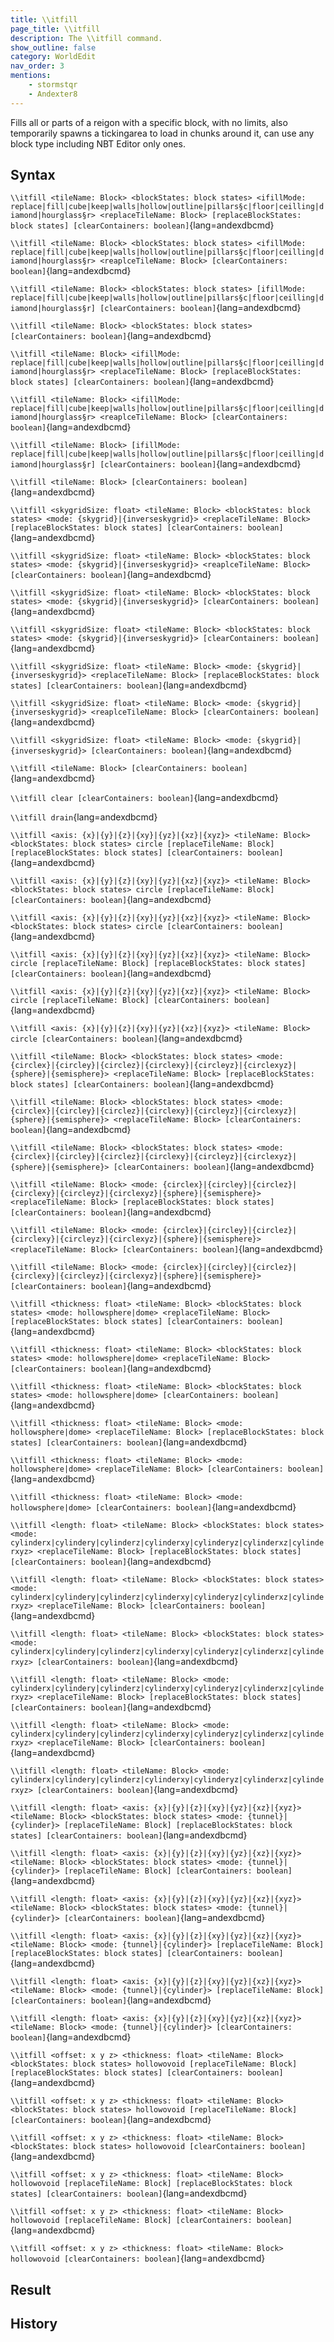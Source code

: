 ```yaml
---
title: \\itfill
page_title: \\itfill
description: The \\itfill command.
show_outline: false
category: WorldEdit
nav_order: 3
mentions:
    - stormstqr
    - Andexter8
---
```


Fills all or parts of a reigon with a specific block, with no limits, also temporarily spawns a tickingarea to load in chunks around it, can use any block type including NBT Editor only ones.

<CommandDetailsTable
    name="\\itfill"
    :categories="[
        'system', 'world', 'server', 'worldedit'
    ]"
    :requiredTags="[
        'canUseChatCommands'
    ]"
    ultraSecurityModeSecurityLevel="WorldEdit"
    version="1.0.0"
    :undoSupported="0"
    :functional="true"
    :deprecated="false"
/>

## Syntax

`\\itfill <tileName: Block> <blockStates: block states> <ifillMode: replace|fill|cube|keep|walls|hollow|outline|pillars§c|floor|ceilling|diamond|hourglass§r> <replaceTileName: Block> [replaceBlockStates: block states] [clearContainers: boolean]`{lang=andexdbcmd}

<indent></indent>

`\\itfill <tileName: Block> <blockStates: block states> <ifillMode: replace|fill|cube|keep|walls|hollow|outline|pillars§c|floor|ceilling|diamond|hourglass§r> <reaplceTileName: Block> [clearContainers: boolean]`{lang=andexdbcmd}

<indent></indent>

`\\itfill <tileName: Block> <blockStates: block states> [ifillMode: replace|fill|cube|keep|walls|hollow|outline|pillars§c|floor|ceilling|diamond|hourglass§r] [clearContainers: boolean]`{lang=andexdbcmd}

<indent></indent>

`\\itfill <tileName: Block> <blockStates: block states> [clearContainers: boolean]`{lang=andexdbcmd}

<indent></indent>

`\\itfill <tileName: Block> <ifillMode: replace|fill|cube|keep|walls|hollow|outline|pillars§c|floor|ceilling|diamond|hourglass§r> <replaceTileName: Block> [replaceBlockStates: block states] [clearContainers: boolean]`{lang=andexdbcmd}

<indent></indent>

`\\itfill <tileName: Block> <ifillMode: replace|fill|cube|keep|walls|hollow|outline|pillars§c|floor|ceilling|diamond|hourglass§r> <reaplceTileName: Block> [clearContainers: boolean]`{lang=andexdbcmd}

<indent></indent>

`\\itfill <tileName: Block> [ifillMode: replace|fill|cube|keep|walls|hollow|outline|pillars§c|floor|ceilling|diamond|hourglass§r] [clearContainers: boolean]`{lang=andexdbcmd}

<indent></indent>

`\\itfill <tileName: Block> [clearContainers: boolean]`{lang=andexdbcmd}

<indent></indent>

`\\itfill <skygridSize: float> <tileName: Block> <blockStates: block states> <mode: {skygrid}|{inverseskygrid}> <replaceTileName: Block> [replaceBlockStates: block states] [clearContainers: boolean]`{lang=andexdbcmd}

<indent></indent>

`\\itfill <skygridSize: float> <tileName: Block> <blockStates: block states> <mode: {skygrid}|{inverseskygrid}> <reaplceTileName: Block> [clearContainers: boolean]`{lang=andexdbcmd}

<indent></indent>

`\\itfill <skygridSize: float> <tileName: Block> <blockStates: block states> <mode: {skygrid}|{inverseskygrid}> [clearContainers: boolean]`{lang=andexdbcmd}

<indent></indent>

`\\itfill <skygridSize: float> <tileName: Block> <blockStates: block states> <mode: {skygrid}|{inverseskygrid}> [clearContainers: boolean]`{lang=andexdbcmd}

<indent></indent>

`\\itfill <skygridSize: float> <tileName: Block> <mode: {skygrid}|{inverseskygrid}> <replaceTileName: Block> [replaceBlockStates: block states] [clearContainers: boolean]`{lang=andexdbcmd}

<indent></indent>

`\\itfill <skygridSize: float> <tileName: Block> <mode: {skygrid}|{inverseskygrid}> <reaplceTileName: Block> [clearContainers: boolean]`{lang=andexdbcmd}

<indent></indent>

`\\itfill <skygridSize: float> <tileName: Block> <mode: {skygrid}|{inverseskygrid}> [clearContainers: boolean]`{lang=andexdbcmd}

<indent></indent>

`\\itfill <tileName: Block> [clearContainers: boolean]`{lang=andexdbcmd}

<indent></indent>

`\\itfill clear [clearContainers: boolean]`{lang=andexdbcmd}

<indent></indent>

`\\itfill drain`{lang=andexdbcmd}

<indent></indent>

`\\itfill <axis: {x}|{y}|{z}|{xy}|{yz}|{xz}|{xyz}> <tileName: Block> <blockStates: block states> circle [replaceTileName: Block] [replaceBlockStates: block states] [clearContainers: boolean]`{lang=andexdbcmd}

<indent></indent>

`\\itfill <axis: {x}|{y}|{z}|{xy}|{yz}|{xz}|{xyz}> <tileName: Block> <blockStates: block states> circle [replaceTileName: Block] [clearContainers: boolean]`{lang=andexdbcmd}

<indent></indent>

`\\itfill <axis: {x}|{y}|{z}|{xy}|{yz}|{xz}|{xyz}> <tileName: Block> <blockStates: block states> circle [clearContainers: boolean]`{lang=andexdbcmd}

<indent></indent>

`\\itfill <axis: {x}|{y}|{z}|{xy}|{yz}|{xz}|{xyz}> <tileName: Block> circle [replaceTileName: Block] [replaceBlockStates: block states] [clearContainers: boolean]`{lang=andexdbcmd}

<indent></indent>

`\\itfill <axis: {x}|{y}|{z}|{xy}|{yz}|{xz}|{xyz}> <tileName: Block> circle [replaceTileName: Block] [clearContainers: boolean]`{lang=andexdbcmd}

<indent></indent>

`\\itfill <axis: {x}|{y}|{z}|{xy}|{yz}|{xz}|{xyz}> <tileName: Block> circle [clearContainers: boolean]`{lang=andexdbcmd}

<indent></indent>

`\\itfill <tileName: Block> <blockStates: block states> <mode: {circlex}|{circley}|{circlez}|{circlexy}|{circleyz}|{circlexyz}|{sphere}|{semisphere}> <replaceTileName: Block> [replaceBlockStates: block states] [clearContainers: boolean]`{lang=andexdbcmd}

<indent></indent>

`\\itfill <tileName: Block> <blockStates: block states> <mode: {circlex}|{circley}|{circlez}|{circlexy}|{circleyz}|{circlexyz}|{sphere}|{semisphere}> <replaceTileName: Block> [clearContainers: boolean]`{lang=andexdbcmd}

<indent></indent>

`\\itfill <tileName: Block> <blockStates: block states> <mode: {circlex}|{circley}|{circlez}|{circlexy}|{circleyz}|{circlexyz}|{sphere}|{semisphere}> [clearContainers: boolean]`{lang=andexdbcmd}

<indent></indent>

`\\itfill <tileName: Block> <mode: {circlex}|{circley}|{circlez}|{circlexy}|{circleyz}|{circlexyz}|{sphere}|{semisphere}> <replaceTileName: Block> [replaceBlockStates: block states] [clearContainers: boolean]`{lang=andexdbcmd}

<indent></indent>

`\\itfill <tileName: Block> <mode: {circlex}|{circley}|{circlez}|{circlexy}|{circleyz}|{circlexyz}|{sphere}|{semisphere}> <replaceTileName: Block> [clearContainers: boolean]`{lang=andexdbcmd}

<indent></indent>

`\\itfill <tileName: Block> <mode: {circlex}|{circley}|{circlez}|{circlexy}|{circleyz}|{circlexyz}|{sphere}|{semisphere}> [clearContainers: boolean]`{lang=andexdbcmd}

<indent></indent>

`\\itfill <thickness: float> <tileName: Block> <blockStates: block states> <mode: hollowsphere|dome> <replaceTileName: Block> [replaceBlockStates: block states] [clearContainers: boolean]`{lang=andexdbcmd}

<indent></indent>

`\\itfill <thickness: float> <tileName: Block> <blockStates: block states> <mode: hollowsphere|dome> <replaceTileName: Block> [clearContainers: boolean]`{lang=andexdbcmd}

<indent></indent>

`\\itfill <thickness: float> <tileName: Block> <blockStates: block states> <mode: hollowsphere|dome> [clearContainers: boolean]`{lang=andexdbcmd}

<indent></indent>

`\\itfill <thickness: float> <tileName: Block> <mode: hollowsphere|dome> <replaceTileName: Block> [replaceBlockStates: block states] [clearContainers: boolean]`{lang=andexdbcmd}

<indent></indent>

`\\itfill <thickness: float> <tileName: Block> <mode: hollowsphere|dome> <replaceTileName: Block> [clearContainers: boolean]`{lang=andexdbcmd}

<indent></indent>

`\\itfill <thickness: float> <tileName: Block> <mode: hollowsphere|dome> [clearContainers: boolean]`{lang=andexdbcmd}

<indent></indent>

`\\itfill <length: float> <tileName: Block> <blockStates: block states> <mode: cylinderx|cylindery|cylinderz|cylinderxy|cylinderyz|cylinderxz|cylinderxyz> <replaceTileName: Block> [replaceBlockStates: block states] [clearContainers: boolean]`{lang=andexdbcmd}

<indent></indent>

`\\itfill <length: float> <tileName: Block> <blockStates: block states> <mode: cylinderx|cylindery|cylinderz|cylinderxy|cylinderyz|cylinderxz|cylinderxyz> <replaceTileName: Block> [clearContainers: boolean]`{lang=andexdbcmd}

<indent></indent>

`\\itfill <length: float> <tileName: Block> <blockStates: block states> <mode: cylinderx|cylindery|cylinderz|cylinderxy|cylinderyz|cylinderxz|cylinderxyz> [clearContainers: boolean]`{lang=andexdbcmd}

<indent></indent>

`\\itfill <length: float> <tileName: Block> <mode: cylinderx|cylindery|cylinderz|cylinderxy|cylinderyz|cylinderxz|cylinderxyz> <replaceTileName: Block> [replaceBlockStates: block states] [clearContainers: boolean]`{lang=andexdbcmd}

<indent></indent>

`\\itfill <length: float> <tileName: Block> <mode: cylinderx|cylindery|cylinderz|cylinderxy|cylinderyz|cylinderxz|cylinderxyz> <replaceTileName: Block> [clearContainers: boolean]`{lang=andexdbcmd}

<indent></indent>

`\\itfill <length: float> <tileName: Block> <mode: cylinderx|cylindery|cylinderz|cylinderxy|cylinderyz|cylinderxz|cylinderxyz> [clearContainers: boolean]`{lang=andexdbcmd}

<indent></indent>

`\\itfill <length: float> <axis: {x}|{y}|{z}|{xy}|{yz}|{xz}|{xyz}> <tileName: Block> <blockStates: block states> <mode: {tunnel}|{cylinder}> [replaceTileName: Block] [replaceBlockStates: block states] [clearContainers: boolean]`{lang=andexdbcmd}

<indent></indent>

`\\itfill <length: float> <axis: {x}|{y}|{z}|{xy}|{yz}|{xz}|{xyz}> <tileName: Block> <blockStates: block states> <mode: {tunnel}|{cylinder}> [replaceTileName: Block] [clearContainers: boolean]`{lang=andexdbcmd}

<indent></indent>

`\\itfill <length: float> <axis: {x}|{y}|{z}|{xy}|{yz}|{xz}|{xyz}> <tileName: Block> <blockStates: block states> <mode: {tunnel}|{cylinder}> [clearContainers: boolean]`{lang=andexdbcmd}

<indent></indent>

`\\itfill <length: float> <axis: {x}|{y}|{z}|{xy}|{yz}|{xz}|{xyz}> <tileName: Block> <mode: {tunnel}|{cylinder}> [replaceTileName: Block] [replaceBlockStates: block states] [clearContainers: boolean]`{lang=andexdbcmd}

<indent></indent>

`\\itfill <length: float> <axis: {x}|{y}|{z}|{xy}|{yz}|{xz}|{xyz}> <tileName: Block> <mode: {tunnel}|{cylinder}> [replaceTileName: Block] [clearContainers: boolean]`{lang=andexdbcmd}

<indent></indent>

`\\itfill <length: float> <axis: {x}|{y}|{z}|{xy}|{yz}|{xz}|{xyz}> <tileName: Block> <mode: {tunnel}|{cylinder}> [clearContainers: boolean]`{lang=andexdbcmd}

<indent></indent>

`\\itfill <offset: x y z> <thickness: float> <tileName: Block> <blockStates: block states> hollowovoid [replaceTileName: Block] [replaceBlockStates: block states] [clearContainers: boolean]`{lang=andexdbcmd}

<indent></indent>

`\\itfill <offset: x y z> <thickness: float> <tileName: Block> <blockStates: block states> hollowovoid [replaceTileName: Block] [clearContainers: boolean]`{lang=andexdbcmd}

<indent></indent>

`\\itfill <offset: x y z> <thickness: float> <tileName: Block> <blockStates: block states> hollowovoid [clearContainers: boolean]`{lang=andexdbcmd}

<indent></indent>

`\\itfill <offset: x y z> <thickness: float> <tileName: Block> hollowovoid [replaceTileName: Block] [replaceBlockStates: block states] [clearContainers: boolean]`{lang=andexdbcmd}

<indent></indent>

`\\itfill <offset: x y z> <thickness: float> <tileName: Block> hollowovoid [replaceTileName: Block] [clearContainers: boolean]`{lang=andexdbcmd}

<indent></indent>

`\\itfill <offset: x y z> <thickness: float> <tileName: Block> hollowovoid [clearContainers: boolean]`{lang=andexdbcmd}

<indent></indent>

## Result

<template-EmptySection />

## History

<template-EmptySection />
